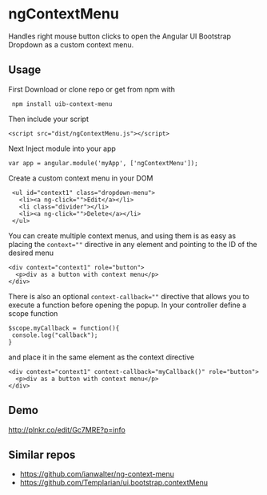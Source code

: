 ngContextMenu
================

Handles right mouse button clicks to open the Angular UI Bootstrap Dropdown as a custom context menu.

Usage
-----
First Download or clone repo or get from npm with
```
 npm install uib-context-menu
```
Then include your script
```
<script src="dist/ngContextMenu.js"></script>
```
Next Inject module into your app
```
var app = angular.module('myApp', ['ngContextMenu']);

```
Create a custom context menu in your DOM
```
 <ul id="context1" class="dropdown-menu">
   <li><a ng-click="">Edit</a></li>
   <li class="divider"></li>
   <li><a ng-click="">Delete</a></li>
 </ul>
```
You can create multiple context menus,
and using them is as easy as placing the ```context=""``` directive in any element and pointing to the ID of the desired menu
```
<div context="context1" role="button">
  <p>div as a button with context menu</p>
</div>
```
There is also an optional ```context-callback=""``` directive that allows you to execute a function before opening the popup.
In your controller define a scope function
```
$scope.myCallback = function(){
 console.log("callback");
}
```
and place it in the same element as the context directive
```
<div context="context1" context-callback="myCallback()" role="button">
  <p>div as a button with context menu</p>
</div>
```

Demo
-----
http://plnkr.co/edit/Gc7MRE?p=info

Similar repos
-----
- https://github.com/ianwalter/ng-context-menu
- https://github.com/Templarian/ui.bootstrap.contextMenu
